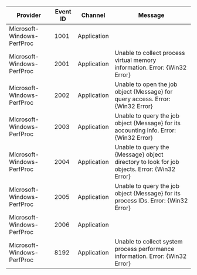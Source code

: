 Provider                    |  Event ID  |  Channel      |  Message
----------------------------|------------|---------------|----------------------------------------------------------------------------------------------
Microsoft-Windows-PerfProc  |  1001      |  Application  |
Microsoft-Windows-PerfProc  |  2001      |  Application  |  Unable to collect process virtual memory information. Error: {Win32 Error}
Microsoft-Windows-PerfProc  |  2002      |  Application  |  Unable to open the job object {Message} for query access. Error: {Win32 Error}
Microsoft-Windows-PerfProc  |  2003      |  Application  |  Unable to query the job object {Message} for its accounting info. Error: {Win32 Error}
Microsoft-Windows-PerfProc  |  2004      |  Application  |  Unable to query the {Message} object directory to look for job objects. Error: {Win32 Error}
Microsoft-Windows-PerfProc  |  2005      |  Application  |  Unable to query the job object {Message} for its process IDs. Error: {Win32 Error}
Microsoft-Windows-PerfProc  |  2006      |  Application  |
Microsoft-Windows-PerfProc  |  8192      |  Application  |  Unable to collect system process performance information. Error: {Win32 Error}